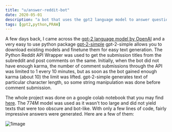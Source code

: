 ```yaml
---
title: "u/answer-reddit-bot"
date: 2020-05-01
description: "a bot that uses the gpt2 language model to answer questions on r/AskReddit"
tags: [gpt2,python,PRAW]
---
```

 A few days back, I came across the [gpt-2 language model by OpenAI](https://openai.com/blog/better-language-models/)
 and a very easy to use python package [gpt-2-simple](https://github.com/minimaxir/gpt-2-simple)
 gpt-2-simple allows you to download existing models and finetune them for easy text generation.
 The Python Reddit API Wrapper was used to get the submission titles from the subreddit and post comments on the same.
 Initially, when the bot did not have enough karma, the number of comment submissions through the API was limited to
 1 every 10 minutes, but as soon as the bot gained enough karma (about 10) the limit was lifted. 
 gpt-2-simple generates text of particular character length, so some string manipulation was done before comment submission. 
 
 The whole project was done on a google colab notebook that you may find [here](https://github.com/radhikatoshniwal/answer-reddit-bot/blob/master/answerbot774.ipynb).
 The 774M model was used as it wasn't too large and did not yield texts that were too obscure and bot-like.
 With only a few lines of code, fairly impressive answers were generated. Here are a few of them:
 
 ![1image](https://i.imgur.com/yxXTPBL.jpg)
